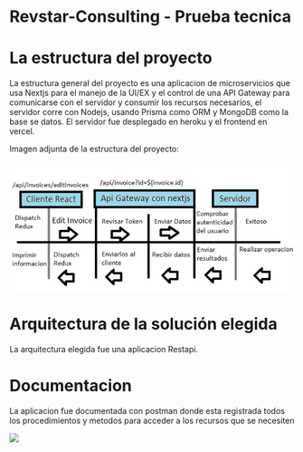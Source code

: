 # Revstar-Consulting - Prueba tecnica


# La estructura del proyecto

 La estructura general del proyecto es una aplicacion de microservicios que usa Nextjs para el manejo de la UI/EX y el control de una API Gateway 
 para comunicarse con el servidor y consumir los recursos necesarios, el servidor corre con Nodejs, usando Prisma como ORM y MongoDB como la base se datos.
 El servidor fue desplegado en heroku y el frontend en vercel.

Imagen adjunta de la estructura del proyecto:
 
 <img src="./example request.png" />
 
 
 # Arquitectura de la solución elegida
 
 La arquitectura elegida fue una aplicacion Restapi.
 
 # Documentacion 
 
 La aplicacion fue documentada con postman donde esta registrada todos los procedimientos y metodos para acceder a los recursos que se necesiten

 <img src="./postman estructura" />
 
 
 
 
 
